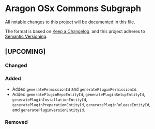 # Aragon OSx Commons Subgraph

All notable changes to this project will be documented in this file.

The format is based on [Keep a Changelog](https://keepachangelog.com/en/1.0.0/),
and this project adheres to [Semantic Versioning](https://semver.org/spec/v2.0.0.html).

## [UPCOMING]

### Changed

### Added

- Added `generatePermissionId` and `generatePluginPermissionId`.
- Added `generatePluginRepoEntityId`, `generatePluginSetupEntityId`, `generatePluginInstallationEntityId`, `generatePluginPreparationEntityId`, `generatePluginReleaseEntityId`, and `generatePluginVersionEntityId`.

### Removed
